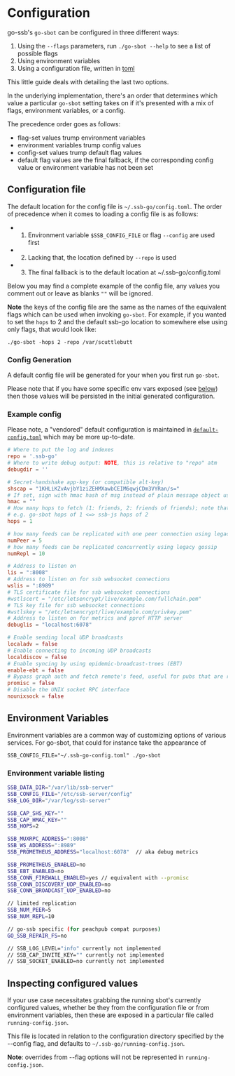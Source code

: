 # Configuration

go-ssb's `go-sbot` can be configured in three different ways:

1. Using the `--flags` parameters, run `./go-sbot --help` to see a list of possible flags
1. Using environment variables
1. Using a configuration file, written in [toml](https://en.wikipedia.org/wiki/TOML)

This little guide deals with detailing the last two options.

In the underlying implementation, there's an order that determines which value a particular `go-sbot`
setting takes on if it's presented with a mix of flags, environment variables, or a config.

The precedence order goes as follows:

* flag-set values trump environment variables
* environment variables trump config values
* config-set values trump default flag values
* default flag values are the final fallback, if the corresponding config value or environment variable has not been set

## Configuration file

The default location for the config file is `~/.ssb-go/config.toml`. The order
of precedence when it comes to loading a config file is as follows:

* 1. Environment variable `$SSB_CONFIG_FILE` or flag `--config` are used first
* 2. Lacking that, the location defined by `--repo` is used
* 3. The final fallback is to the default location at ~/.ssb-go/config.toml


Below you may find a complete example of the config file, any values you comment out or leave
as blanks `""` will be ignored.

**Note** the keys of the config file are the same as the names of the equivalent flags which
can be used when invoking `go-sbot`. For example, if you wanted to set the `hops` to 2 and the
default ssb-go location to somewhere else using only flags, that would look like:

```
./go-sbot -hops 2 -repo /var/scuttlebutt
```

### Config Generation

A default config file will be generated for your when you first run `go-sbot`.

Please note that if you have some specific env vars exposed (see
[below](#environment-variables)) then those values will be persisted in the
initial generated configuration.

### Example config

Please note, a "vendored" default configuration is maintained in
[`default-config.toml`](../cmd/go-sbot/default-config.toml) which may be more
up-to-date.

```toml
# Where to put the log and indexes
repo = '.ssb-go'
# Where to write debug output: NOTE, this is relative to "repo" atm
debugdir = ''

# Secret-handshake app-key (or compatible alt-key)
shscap = "1KHLiKZvAvjbY1ziZEHMXawbCEIM6qwjCDm3VYRan/s="
# If set, sign with hmac hash of msg instead of plain message object using this key
hmac = ""
# How many hops to fetch (1: friends, 2: friends of friends); note that a nodejs hops value needs to be decreased by one in go-sbot
# e.g. go-sbot hops of 1 <=> ssb-js hops of 2
hops = 1

# how many feeds can be replicated with one peer connection using legacy gossip (shouldn't be higher than numRepl)
numPeer = 5
# how many feeds can be replicated concurrently using legacy gossip
numRepl = 10

# Address to listen on
lis = ":8008"
# Address to listen on for ssb websocket connections
wslis = ":8989"
# TLS certificate file for ssb websocket connections
#wstlscert = "/etc/letsencrypt/live/example.com/fullchain.pem"
# TLS key file for ssb websocket connections
#wstlskey = "/etc/letsencrypt/live/example.com/privkey.pem"
# Address to listen on for metrics and pprof HTTP server
debuglis = "localhost:6078"

# Enable sending local UDP broadcasts
localadv = false
# Enable connecting to incoming UDP broadcasts
localdiscov = false
# Enable syncing by using epidemic-broadcast-trees (EBT)
enable-ebt = false
# Bypass graph auth and fetch remote's feed, useful for pubs that are restoring their data from peers. Caveats abound, however.
promisc = false
# Disable the UNIX socket RPC interface
nounixsock = false
```

## Environment Variables

Environment variables are a common way of customizing options of various
services. For go-sbot, that could for instance take the appearance of

```
SSB_CONFIG_FILE="~/.ssb-go-config.toml" ./go-sbot
```

### Environment variable listing

```sh
SSB_DATA_DIR="/var/lib/ssb-server"
SSB_CONFIG_FILE="/etc/ssb-server/config"
SSB_LOG_DIR="/var/log/ssb-server"

SSB_CAP_SHS_KEY=""
SSB_CAP_HMAC_KEY=""
SSB_HOPS=2

SSB_MUXRPC_ADDRESS=":8008"
SSB_WS_ADDRESS=":8989"
SSB_PROMETHEUS_ADDRESS="localhost:6078"  // aka debug metrics

SSB_PROMETHEUS_ENABLED=no
SSB_EBT_ENABLED=no
SSB_CONN_FIREWALL_ENABLED=yes // equivalent with --promisc
SSB_CONN_DISCOVERY_UDP_ENABLED=no
SSB_CONN_BROADCAST_UDP_ENABLED=no

// limited replication
SSB_NUM_PEER=5
SSB_NUM_REPL=10

// go-ssb specific (for peachpub compat purposes)
GO_SSB_REPAIR_FS=no

// SSB_LOG_LEVEL="info" currently not implemented
// SSB_CAP_INVITE_KEY="" currently not implemented
// SSB_SOCKET_ENABLED=no currently not implemented
```

## Inspecting configured values

If your use case necessitates grabbing the running sbot's currently configured values, whether
be they from the configuration file or from environment variables, then these are exposed in a
particular file called `running-config.json`.

This file is located in relation to the configuration directory specified by the --config flag,
and defaults to `~/.ssb-go/running-config.json`.

**Note**: overrides from --flag options will not be represented in `running-config.json`.
